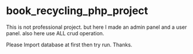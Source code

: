 # book_recycling_php_project
This is not professional project. but here I made an admin panel and a user panel. also here use ALL crud operation.

Please Import database at first then try run. Thanks. 
